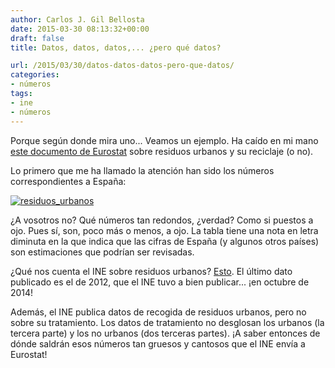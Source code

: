 ```yaml
---
author: Carlos J. Gil Bellosta
date: 2015-03-30 08:13:32+00:00
draft: false
title: Datos, datos, datos,... ¿pero qué datos?

url: /2015/03/30/datos-datos-datos-pero-que-datos/
categories:
- números
tags:
- ine
- números
---
```


Porque según donde mira uno... Veamos un ejemplo. Ha caído en mi mano [este documento de Eurostat](http://ec.europa.eu/eurostat/documents/2995521/6757479/8-26032015-AP-EN.pdf/a2982b86-9d56-401c-8443-ec5b08e543cc) sobre residuos urbanos y su reciclaje (o no).

Lo primero que me ha llamado la atención han sido los números correspondientes a España:

[![residuos_urbanos](/wp-uploads/2015/03/residuos_urbanos.png)
](/wp-uploads/2015/03/residuos_urbanos.png)

¿A vosotros no? Qué números tan redondos, ¿verdad? Como si puestos a ojo. Pues sí, son, poco más o menos, a ojo. La tabla tiene una nota en letra diminuta en la que indica que las cifras de España (y algunos otros países) son estimaciones que podrían ser revisadas.

¿Qué nos cuenta el INE sobre residuos urbanos? [Esto](http://www.ine.es/jaxi/menu.do?type=pcaxis&path=%2Ft26%2Fe068%2Fp01&file=inebase&L=0). El último dato publicado es el de 2012, que el INE tuvo a bien publicar... ¡en octubre de 2014!

Además, el INE publica datos de recogida de residuos urbanos, pero no sobre su tratamiento. Los datos de tratamiento no desglosan los urbanos (la tercera parte) y los no urbanos (dos terceras partes). ¡A saber entonces de dónde saldrán esos números tan gruesos y cantosos que el INE envía a Eurostat!
